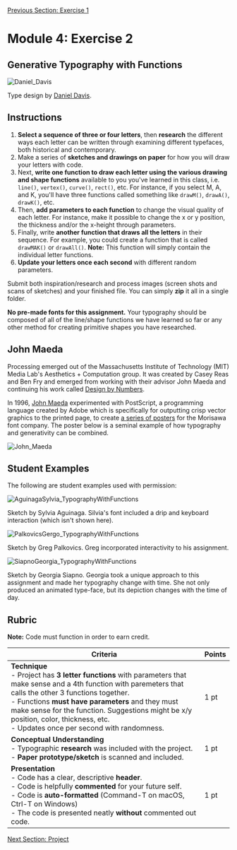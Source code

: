 [Previous Section: Exercise 1](2_EXERCISE.md)

# Module 4: Exercise 2

## Generative Typography with Functions

![Daniel_Davis](images/Daniel_Davis.jpg)

Type design by [Daniel Davis](https://www.danieldavis.com/parametric-typography/).

## Instructions

1. **Select a sequence of three or four letters**, then **research** the different ways each letter can be written through examining different typefaces, both historical and contemporary.
2. Make a series of **sketches and drawings on paper** for how you will draw your letters with code.
3. Next, **write one function to draw each letter using the various drawing and shape functions** available to you you've learned in this class, i.e. `line()`, `vertex()`, `curve()`, `rect()`, etc. For instance, if you select M, A, and K, you'll have three functions called something like `drawM()`, `drawA()`, `drawK()`, etc.
4. Then, **add parameters to each function** to change the visual quality of each letter. For instance, make it possible to change the x or y position, the thickness and/or the x-height through  parameters.
5. Finally, write **another function that draws all the letters** in their sequence. For example, you could create a function that is called `drawMAK()` or `drawAll()`. **Note:** This function will simply contain the individual letter functions.
6. **Update your letters once each second** with different random parameters.

Submit both inspiration/research and process images (screen shots and scans of sketches) and your finished file. You can simply **zip** it all in a single folder.

**No pre-made fonts for this assignment.** Your typography should be composed of all of the line/shape functions we have learned so far or any other method for creating primitive shapes you have researched.

## John Maeda

Processing emerged out of the Massachusetts Institute of Technology (MIT) Media Lab's Aesthetics + Computation group. It was created by Casey Reas and Ben Fry and emerged from working with their advisor John Maeda and continuing his work called [Design by Numbers](https://en.wikipedia.org/wiki/Design_By_Numbers).

In 1996, [John Maeda](https://maedastudio.com/) experimented with PostScript, a programming language created by Adobe which is specifically for outputting crisp vector graphics to the printed page, to create [a series of posters](https://maedastudio.com/morisawa-10-2016/) for the Morisawa font company. The poster below is a seminal example of how typography and generativity can be combined.

![John_Maeda](images/John_Maeda.jpg)

## Student Examples

The following are student examples used with permission:

![AguinagaSylvia_TypographyWithFunctions](images/AguinagaSylvia_TypographyWithFunctions.gif)

Sketch by Sylvia Aguinaga. Silvia's font included a drip and keyboard interaction (which isn't shown here).

![PalkovicsGergo_TypographyWithFunctions](images/PalkovicsGergo_TypographyWithFunctions.gif)

Sketch by Greg Palkovics. Greg incorporated interactivity to his assignment.

![SiapnoGeorgia_TypographyWithFunctions](images/SiapnoGeorgia_TypographyWithFunctions.gif)

Sketch by Georgia Siapno. Georgia took a unique approach to this assignment and made her typography change with time. She not only produced an animated type-face, but its depiction changes with the time of day.

## Rubric

**Note:** Code must function in order to earn credit.

| Criteria                                                     | Points |
| ------------------------------------------------------------ | ------ |
| **Technique**<br />- Project has **3 letter functions** with parameters that make sense and a 4th function with paremeters that calls the other 3 functions together.<br />- Functions **must have parameters** and they must make sense for the function. Suggestions might be x/y position, color, thickness, etc.<br />- Updates once per second with randomness. | 1 pt   |
| **Conceptual Understanding**<br />- Typographic **research** was included with the project.<br />- **Paper prototype/sketch** is scanned and included. | 1 pt   |
| **Presentation**<br />- Code has a clear, descriptive **header**.<br />- Code is helpfully **commented** for your future self.<br />- Code is **auto-formatted** (Command-T on macOS, Ctrl-T on Windows)<br />- The code is presented neatly **without** commented out code. | 1 pt   |

[Next Section: Project](4_PROJECT.md)
